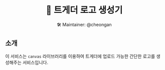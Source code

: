 <h1 align="center">🎨 트게더 로고 생성기</h1>

<p align="center">🛠 Maintainer: @cheongan</p>

## 소개

이 서비스는 `canvas` 라이브러리를 이용하여 트게더에 업로드 가능한 간단한 로고를 생성해주는 서비스입니다.

